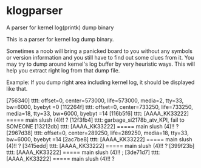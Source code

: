 # klogparser
A parser for kernel log(printk) dump binary

This is a parser for kernel log dump binary.

Sometimes a noob will bring a panicked board to you without any symbols or version information and
you still have to find out some clues from it. You may try to dump around kernel's log buffer by very
heuristic ways. This will help you extract right log from that dump file.

Example:
If you dump right area including kernel log, it should be displayed like that.

[756340] tttt: offset=0, center=573000, life=573000, media=2, tty=33, bw=6000, byebyt =0
[112264f] tttt: offset=0, center=733250, life=733250, media=18, tty=33, bw=6000, byebyt =14
[116b5f6] tttt: [AAAA_KK33222] ===== main slush (4)!! ?
[12f3fb4] tttt: garbage_si2178b_atv_KPI, fail to SOMEONE
[13212db] tttt: [AAAA_KK33222] ===== main slush (4)!! ?
[2967d38] tttt: offset=0, center=289250, life=289250, media=18, tty=33, bw=6000, byebyt =14
[2ac7be8] tttt: [AAAA_KK33222] ===== main slush (4)!! ?
[3415edd] tttt: [AAAA_KK33222] ===== main slush (4)!! ?
[399f23b] tttt: [AAAA_KK33222] ===== main slush (4)!! ;
[3de71d7] tttt: [AAAA_KK33222] ===== main slush (4)!! ?
